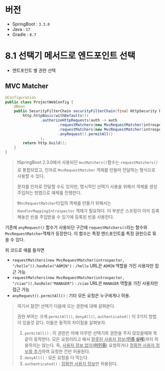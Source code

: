 # 버전
- SpringBoot : `3.3.0`
- Java : `17`
- Gradle : `8.7`

# 8.1 선택기 메서드로 엔드포인트 선택
- 엔트포인트 별 권한 선택
## MVC Matcher
```java
@Configuration
public class ProjectWebConfig {
    @Bean
    public SecurityFilterChain securityFilterChain(final HttpSecurity http, final HandlerMappingIntrospector introspector) throws Exception {
        http.httpBasic(withDefaults())
                .authorizeHttpRequests(auth -> auth
                        .requestMatchers(new MvcRequestMatcher(introspector, "/hello")).hasRole("ADMIN")
                        .requestMatchers(new MvcRequestMatcher(introspector, "/ciao")).hasRole("MANAGER")
                        .anyRequest().permitAll()
                );
        return http.build();
    }
}
```

> ❗SpringBoot 2.3.0에서 사용되던 `mvcMatchers()`함수는 `requestMatchers()`로 통합되었고, 인자로 `MvcRequestMatcher` 객체를 만들어 전달하는 형식으로 사용할 수 있다. 
> 
> 문자를 인자로 전달할 수도 있지만, 명시적인 선택기 사용을 위해서 객체를 생성 주입하는 방법으로 예제를 진행한다.
> 
> ❗`MvcRequestMatcher`타입의 객체를 만들기 위해서는 `HandlerMappingIntrospector` 객체가 필요하다. 이 부분은 스프링이 이미 등록해놓은 빈을 주입받을 수 있기에 등록된 빈을 사용한다.


기존에 `anyRequest()` 함수가 사용되던 구간에 `requestMatchers()`라는 함수와 `MvcRequestMatcher`객체가 등장한다. 이 함수는 특정 엔드포인트를 특정 권한으로 묶을 수 있다.

위 코드로 예를 들자면 
- `requestMatchers(new MvcRequestMatcher(introspector, "/hello")).hasRole("ADMIN")` : `/hello` URL은 `ADMIN` 역할을 가진 사용자만 접근 가능
- `requestMatchers(new MvcRequestMatcher(introspector, "/ciao")).hasRole("MANAGER")` : `/ciao` URL은 `MANAGER` 역할을 가진 사용자만 접근 가능
- `anyRequest().permitAll()` : 기타 모든 요청은 누구에게나 허용.
> 여기서 잠깐! 선택기 다음에 오는 권한에 대해 살펴본다.
> 
> 권한 부여는 크게 `permitAll()`, `denyAll()`, `authenticated()` 이 3가지 방법이 있을것 같다. 이들은 동작의 차이점을 살펴보자.
> 1. `permitAll()` : 이 권한은 아예 아무런 선택기와 권한을 주지 않았을때와 똑같이 동작한다. 모든 요청이라고 해서 <u>잘못된 사용자 정보(**인증 실패**)</u>까지 허용하지는 않는다. 즉, <u>사용자 정보 없이(**미인증**)</u> 요청하거나 <u>정확한 사용자 정보를 추가</u>하여 요청한 건만 허용된다.
> 2. `denyAll()` : 모든 요청을 다 막는다.
> 3. `authenticated()` : <u>정확한 사용자 정보</u>만 허용된다.
